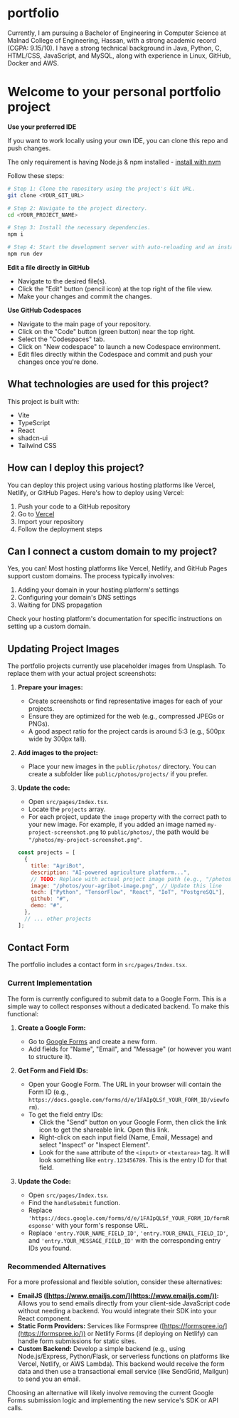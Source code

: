 # portfolio
Currently, I am pursuing a Bachelor of Engineering in Computer Science at Malnad College of Engineering, Hassan, with a strong academic record (CGPA: 9.15/10).  I have a strong technical background in Java, Python, C, HTML/CSS, JavaScript, and MySQL, along with experience in Linux, GitHub, Docker and AWS. 

# Welcome to your personal portfolio project

**Use your preferred IDE**

If you want to work locally using your own IDE, you can clone this repo and push changes.

The only requirement is having Node.js & npm installed - [install with nvm](https://github.com/nvm-sh/nvm#installing-and-updating)

Follow these steps:

```sh
# Step 1: Clone the repository using the project's Git URL.
git clone <YOUR_GIT_URL>

# Step 2: Navigate to the project directory.
cd <YOUR_PROJECT_NAME>

# Step 3: Install the necessary dependencies.
npm i

# Step 4: Start the development server with auto-reloading and an instant preview.
npm run dev
```

**Edit a file directly in GitHub**

- Navigate to the desired file(s).
- Click the "Edit" button (pencil icon) at the top right of the file view.
- Make your changes and commit the changes.

**Use GitHub Codespaces**

- Navigate to the main page of your repository.
- Click on the "Code" button (green button) near the top right.
- Select the "Codespaces" tab.
- Click on "New codespace" to launch a new Codespace environment.
- Edit files directly within the Codespace and commit and push your changes once you're done.

## What technologies are used for this project?

This project is built with:

- Vite
- TypeScript
- React
- shadcn-ui
- Tailwind CSS

## How can I deploy this project?

You can deploy this project using various hosting platforms like Vercel, Netlify, or GitHub Pages. Here's how to deploy using Vercel:

1. Push your code to a GitHub repository
2. Go to [Vercel](https://vercel.com)
3. Import your repository
4. Follow the deployment steps

## Can I connect a custom domain to my project?

Yes, you can! Most hosting platforms like Vercel, Netlify, and GitHub Pages support custom domains. The process typically involves:

1. Adding your domain in your hosting platform's settings
2. Configuring your domain's DNS settings
3. Waiting for DNS propagation

Check your hosting platform's documentation for specific instructions on setting up a custom domain.

## Updating Project Images

The portfolio projects currently use placeholder images from Unsplash. To replace them with your actual project screenshots:

1. **Prepare your images:**

   - Create screenshots or find representative images for each of your projects.
   - Ensure they are optimized for the web (e.g., compressed JPEGs or PNGs).
   - A good aspect ratio for the project cards is around 5:3 (e.g., 500px wide by 300px tall).

2. **Add images to the project:**

   - Place your new images in the `public/photos/` directory. You can create a subfolder like `public/photos/projects/` if you prefer.

3. **Update the code:**

   - Open `src/pages/Index.tsx`.
   - Locate the `projects` array.
   - For each project, update the `image` property with the correct path to your new image. For example, if you added an image named `my-project-screenshot.png` to `public/photos/`, the path would be `"/photos/my-project-screenshot.png"`.

   ```javascript
   const projects = [
     {
       title: "AgriBot",
       description: "AI-powered agriculture platform...",
       // TODO: Replace with actual project image path (e.g., "/photos/project-agribot.png")
       image: "/photos/your-agribot-image.png", // Update this line
       tech: ["Python", "TensorFlow", "React", "IoT", "PostgreSQL"],
       github: "#",
       demo: "#",
     },
     // ... other projects
   ];
   ```

## Contact Form

The portfolio includes a contact form in `src/pages/Index.tsx`.

### Current Implementation

The form is currently configured to submit data to a Google Form. This is a simple way to collect responses without a dedicated backend. To make this functional:

1. **Create a Google Form:**

   - Go to [Google Forms](https://docs.google.com/forms) and create a new form.
   - Add fields for "Name", "Email", and "Message" (or however you want to structure it).

2. **Get Form and Field IDs:**

   - Open your Google Form. The URL in your browser will contain the Form ID (e.g., `https://docs.google.com/forms/d/e/1FAIpQLSf_YOUR_FORM_ID/viewform`).
   - To get the field entry IDs:
     - Click the "Send" button on your Google Form, then click the link icon to get the shareable link. Open this link.
     - Right-click on each input field (Name, Email, Message) and select "Inspect" or "Inspect Element".
     - Look for the `name` attribute of the `<input>` or `<textarea>` tag. It will look something like `entry.123456789`. This is the entry ID for that field.

3. **Update the Code:**
   - Open `src/pages/Index.tsx`.
   - Find the `handleSubmit` function.
   - Replace `'https://docs.google.com/forms/d/e/1FAIpQLSf_YOUR_FORM_ID/formResponse'` with your form's response URL.
   - Replace `'entry.YOUR_NAME_FIELD_ID'`, `'entry.YOUR_EMAIL_FIELD_ID'`, and `'entry.YOUR_MESSAGE_FIELD_ID'` with the corresponding entry IDs you found.

### Recommended Alternatives

For a more professional and flexible solution, consider these alternatives:

- **EmailJS ([https://www.emailjs.com/](https://www.emailjs.com/)):** Allows you to send emails directly from your client-side JavaScript code without needing a backend. You would integrate their SDK into your React component.
- **Static Form Providers:** Services like Formspree ([https://formspree.io/](https://formspree.io/)) or Netlify Forms (if deploying on Netlify) can handle form submissions for static sites.
- **Custom Backend:** Develop a simple backend (e.g., using Node.js/Express, Python/Flask, or serverless functions on platforms like Vercel, Netlify, or AWS Lambda). This backend would receive the form data and then use a transactional email service (like SendGrid, Mailgun) to send you an email.

Choosing an alternative will likely involve removing the current Google Forms submission logic and implementing the new service's SDK or API calls.
